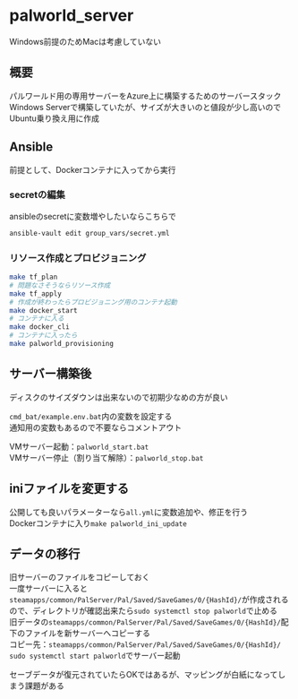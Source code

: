 # palworld_server

Windows前提のためMacは考慮していない

## 概要

パルワールド用の専用サーバーをAzure上に構築するためのサーバースタック<br>Windows Serverで構築していたが、サイズが大きいのと値段が少し高いのでUbuntu乗り換え用に作成

## Ansible

前提として、Dockerコンテナに入ってから実行

### secretの編集

ansibleのsecretに変数増やしたいならこちらで

```sh
ansible-vault edit group_vars/secret.yml
```

### リソース作成とプロビジョニング

```sh
make tf_plan
# 問題なさそうならリソース作成
make tf_apply
# 作成が終わったらプロビジョニング用のコンテナ起動
make docker_start
# コンテナに入る
make docker_cli
# コンテナに入ったら
make palworld_provisioning
```

## サーバー構築後

ディスクのサイズダウンは出来ないので初期少なめの方が良い

`cmd_bat/example.env.bat`内の変数を設定する<br>
通知用の変数もあるので不要ならコメントアウト

VMサーバー起動：`palworld_start.bat`<br>
VMサーバー停止（割り当て解除）：`palworld_stop.bat`

## iniファイルを変更する

公開しても良いパラメーターなら`all.yml`に変数追加や、修正を行う<br>
Dockerコンテナに入り`make palworld_ini_update`

## データの移行

旧サーバーのファイルをコピーしておく<br>
一度サーバーに入ると`steamapps/common/PalServer/Pal/Saved/SaveGames/0/{HashId}/`が作成されるので、ディレクトリが確認出来たら`sudo systemctl stop palworld`で止める<br>
旧データの`steamapps/common/PalServer/Pal/Saved/SaveGames/0/{HashId}/`配下のファイルを新サーバーへコピーする<br>
コピー先：`steamapps/common/PalServer/Pal/Saved/SaveGames/0/{HashId}/`
`sudo systemctl start palworld`でサーバー起動

セーブデータが復元されていたらOKではあるが、マッピングが白紙になってしまう課題がある
